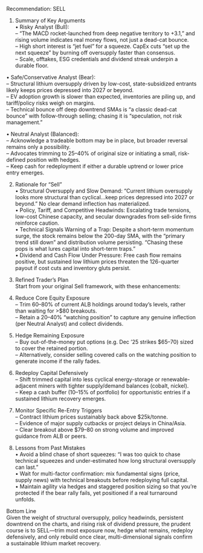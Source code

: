 Recommendation: SELL

1. Summary of Key Arguments  
• Risky Analyst (Bull):  
  – “The MACD rocket-launched from deep negative territory to +3.1,” and rising volume indicates real money flows, not just a dead-cat bounce.  
  – High short interest is “jet fuel” for a squeeze. CapEx cuts “set up the next squeeze” by burning off oversupply faster than consensus.  
  – Scale, offtakes, ESG credentials and dividend streak underpin a durable floor.  

• Safe/Conservative Analyst (Bear):  
  – Structural lithium oversupply driven by low-cost, state-subsidized entrants likely keeps prices depressed into 2027 or beyond.  
  – EV adoption growth is slower than expected, inventories are piling up, and tariff/policy risks weigh on margins.  
  – Technical bounce off deep downtrend SMAs is “a classic dead-cat bounce” with follow-through selling; chasing it is “speculation, not risk management.”  

• Neutral Analyst (Balanced):  
  – Acknowledge a tradeable bottom may be in place, but broader reversal remains only a possibility.  
  – Advocates trimming to 25–40% of original size or initiating a small, risk-defined position with hedges.  
  – Keep cash for redeployment if either a durable uptrend or lower price entry emerges.

2. Rationale for “Sell”  
• Structural Oversupply and Slow Demand: “Current lithium oversupply looks more structural than cyclical…keep prices depressed into 2027 or beyond.” No clear demand inflection has materialized.  
• Policy, Tariff, and Competitive Headwinds: Escalating trade tensions, low-cost Chinese capacity, and secular downgrades from sell-side firms reinforce caution.  
• Technical Signals Warning of a Trap: Despite a short-term momentum surge, the stock remains below the 200-day SMA, with the “primary trend still down” and distribution volume persisting. “Chasing these pops is what lures capital into short-term traps.”  
• Dividend and Cash Flow Under Pressure: Free cash flow remains positive, but sustained low lithium prices threaten the 126-quarter payout if cost cuts and inventory gluts persist.

3. Refined Trader’s Plan  
Start from your original Sell framework, with these enhancements:

1. Reduce Core Equity Exposure  
   – Trim 60–80% of current ALB holdings around today’s levels, rather than waiting for >$80 breakouts.  
   – Retain a 20–40% “watching position” to capture any genuine inflection (per Neutral Analyst) and collect dividends.  

2. Hedge Remaining Exposure  
   – Buy out-of-the-money put options (e.g. Dec ’25 strikes $65–70) sized to cover the retained portion.  
   – Alternatively, consider selling covered calls on the watching position to generate income if the rally fades.  

3. Redeploy Capital Defensively  
   – Shift trimmed capital into less cyclical energy-storage or renewable-adjacent miners with tighter supply/demand balances (cobalt, nickel).  
   – Keep a cash buffer (10–15% of portfolio) for opportunistic entries if a sustained lithium recovery emerges.  

4. Monitor Specific Re-Entry Triggers  
   – Contract lithium prices sustainably back above $25k/tonne.  
   – Evidence of major supply cutbacks or project delays in China/Asia.  
   – Clear breakout above $79–80 on strong volume and improved guidance from ALB or peers.  

4. Lessons from Past Mistakes  
• Avoid a blind chase of short squeezes: “I was too quick to chase technical squeezes and under-estimated how long structural oversupply can last.”  
• Wait for multi-factor confirmation: mix fundamental signs (price, supply news) with technical breakouts before redeploying full capital.  
• Maintain agility via hedges and staggered position sizing so that you’re protected if the bear rally fails, yet positioned if a real turnaround unfolds.

Bottom Line  
Given the weight of structural oversupply, policy headwinds, persistent downtrend on the charts, and rising risk of dividend pressure, the prudent course is to SELL—trim most exposure now, hedge what remains, redeploy defensively, and only rebuild once clear, multi-dimensional signals confirm a sustainable lithium market recovery.